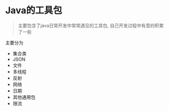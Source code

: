 # Java的工具包

> 主要包含了java日常开发中常常遇见的工具包, 自己开发过程中有意的积累了一些

主要分为 
-  集合类
-  JSON
-  文件
-  多线程 
-  反射
-  网络
-  日期
-  其他通用包
-  限流